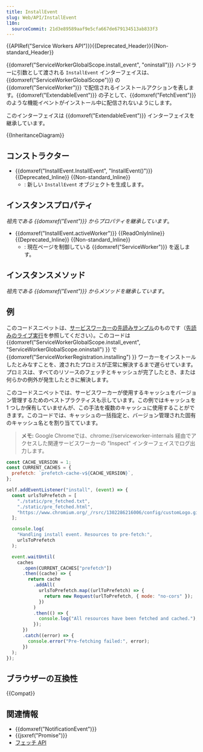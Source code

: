 ```yaml
---
title: InstallEvent
slug: Web/API/InstallEvent
l10n:
  sourceCommit: 21d3e89589aaf9e5cfa667de679134513ab833f3
---
```


{{APIRef("Service Workers API")}}{{Deprecated_Header}}{{Non-standard_Header}}

{{domxref("ServiceWorkerGlobalScope.install_event", "oninstall")}} ハンドラーに引数として渡される `InstallEvent` インターフェイスは、{{domxref("ServiceWorkerGlobalScope")}} の {{domxref("ServiceWorker")}} で配信されるインストールアクションを表します。{{domxref("ExtendableEvent")}} の子として、{{domxref("FetchEvent")}} のような機能イベントがインストール中に配信されないようにします。

このインターフェイスは {{domxref("ExtendableEvent")}} インターフェイスを継承しています。

{{InheritanceDiagram}}

## コンストラクター

- {{domxref("InstallEvent.InstallEvent", "InstallEvent()")}} {{Deprecated_Inline}} {{Non-standard_Inline}}
  - : 新しい `InstallEvent` オブジェクトを生成します。

## インスタンスプロパティ

_祖先である {{domxref("Event")}} からプロパティを継承しています_。

- {{domxref("InstallEvent.activeWorker")}} {{ReadOnlyInline}} {{Deprecated_Inline}} {{Non-standard_Inline}}
  - : 現在ページを制御している {{domxref("ServiceWorker")}} を返します。

## インスタンスメソッド

_祖先である {{domxref("Event")}} からメソッドを継承しています_。

## 例

このコードスニペットは、[サービスワーカーの先読みサンプル](https://github.com/GoogleChrome/samples/blob/gh-pages/service-worker/prefetch/service-worker.js)のものです（[先読みのライブ実行](https://googlechrome.github.io/samples/service-worker/prefetch/)を参照してください）。このコードは {{domxref("ServiceWorkerGlobalScope.install_event", "ServiceWorkerGlobalScope.oninstall") }} で {{domxref("ServiceWorkerRegistration.installing") }} ワーカーをインストールしたとみなすことを、渡されたプロミスが正常に解決するまで遅らせています。プロミスは、すべてのリソースのフェッチとキャッシュが完了したとき、または何らかの例外が発生したときに解決します。

このコードスニペットでは、サービスワーカーが使用するキャッシュをバージョン管理するためのベストプラクティスも示しています。この例ではキャッシュを 1 つしか保有していませんが、この手法を複数のキャッシュに使用することができます。このコードでは、キャッシュの一括指定と、バージョン管理された固有のキャッシュ名とを割り当てています。

> **メモ:** Google Chromeでは、chrome://serviceworker-internals 経由でアクセスした関連サービスワーカーの "Inspect" インターフェイスでログ出力します。

```js
const CACHE_VERSION = 1;
const CURRENT_CACHES = {
  prefetch: `prefetch-cache-v${CACHE_VERSION}`,
};

self.addEventListener("install", (event) => {
  const urlsToPrefetch = [
    "./static/pre_fetched.txt",
    "./static/pre_fetched.html",
    "https://www.chromium.org/_/rsrc/1302286216006/config/customLogo.gif",
  ];

  console.log(
    "Handling install event. Resources to pre-fetch:",
    urlsToPrefetch
  );

  event.waitUntil(
    caches
      .open(CURRENT_CACHES["prefetch"])
      .then((cache) => {
        return cache
          .addAll(
            urlsToPrefetch.map((urlToPrefetch) => {
              return new Request(urlToPrefetch, { mode: "no-cors" });
            })
          )
          .then(() => {
            console.log("All resources have been fetched and cached.");
          });
      })
      .catch((error) => {
        console.error("Pre-fetching failed:", error);
      })
  );
});
```

## ブラウザーの互換性

{{Compat}}

## 関連情報

- {{domxref("NotificationEvent")}}
- {{jsxref("Promise")}}
- [フェッチ API](/ja/docs/Web/API/Fetch_API)
